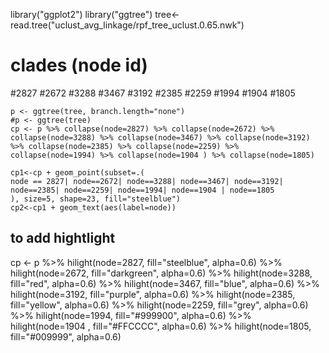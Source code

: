 library("ggplot2")
library("ggtree")
tree<-read.tree("uclust_avg_linkage/rpf_tree_uclust.0.65.nwk")

# clades (node id)
#2827
#2672
#3288
#3467
#3192
#2385
#2259
#1994
#1904 
#1805 

```
p <- ggtree(tree, branch.length="none") 
#p <- ggtree(tree)
cp <- p %>% collapse(node=2827) %>% collapse(node=2672) %>% collapse(node=3288) %>% collapse(node=3467) %>% collapse(node=3192) %>% collapse(node=2385) %>% collapse(node=2259) %>% collapse(node=1994) %>% collapse(node=1904 ) %>% collapse(node=1805)

cp1<-cp + geom_point(subset=.(
node == 2827| node==2672| node==3288| node==3467| node==3192| node==2385| node==2259| node==1994| node==1904 | node==1805 
), size=5, shape=23, fill="steelblue")
cp2<-cp1 + geom_text(aes(label=node))
```

## to add hightlight
cp <- p %>% hilight(node=2827, fill="steelblue", alpha=0.6) %>% hilight(node=2672, fill="darkgreen", alpha=0.6) %>% hilight(node=3288, fill="red", alpha=0.6) %>% hilight(node=3467, fill="blue", alpha=0.6) %>% hilight(node=3192, fill="purple", alpha=0.6) %>% hilight(node=2385, fill="yellow", alpha=0.6) %>% hilight(node=2259, fill="grey", alpha=0.6) %>% hilight(node=1994, fill="#999900", alpha=0.6) %>% hilight(node=1904 , fill="#FFCCCC", alpha=0.6) %>% hilight(node=1805, fill="#009999", alpha=0.6)

